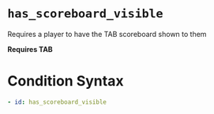 # `has_scoreboard_visible`

Requires a player to have the TAB scoreboard shown to them

**Requires TAB**

# Condition Syntax
```yaml
- id: has_scoreboard_visible
```
